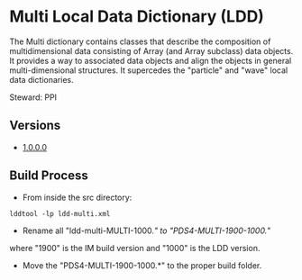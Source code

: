 # Multi Local Data Dictionary (LDD)

The Multi dictionary contains classes that describe the composition of multidimensional data consisting of Array (and Array subclass) data objects. It provides a way to associated data objects and align the objects in general multi-dimensional structures. It supercedes the "particle" and "wave" local data dictionaries.

Steward: PPI

## Versions

- [1.0.0.0](1.0.0.0)

## Build Process

- From inside the src directory:

```
lddtool -lp ldd-multi.xml
```

- Rename all "ldd-multi-MULTI-1000.*" to "PDS4-MULTI-1900-1000.*"

where "1900" is the IM build version and "1000" is the LDD version.

- Move the "PDS4-MULTI-1900-1000.*" to the proper build folder.

